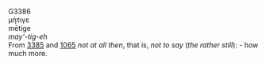 G3386  
μήτιγε  
mētige  
*may‘-tig-eh*  
From [3385](g3385) and [1065](g1065) *not* *at* *all* *then*, that is,
*not* *to* *say* (*the* *rather* *still*): - how much more.  
